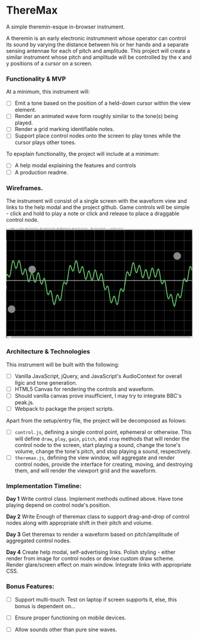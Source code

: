 # ThereMax
A simple theremin-esque in-browser instrument. 

A theremin is an early electronic instrumment whose operator can control its sound by varying the distance between his or her 
hands and a separate sensing antennae for each of pitch and amplitude. This project will create a similar instrument whose 
pitch and amplitude will be controlled by the x and y positions of a cursor on a screen. 

### Functionality & MVP

At a minimum, this instrument will:

 - [ ] Emit a tone based on the position of a held-down cursor within the view element.
 - [ ] Render an animated wave form roughly similar to the tone(s) being played. 
 - [ ] Render a grid marking identifiable notes. 
 - [ ] Support place control nodes onto the screen to play tones while the cursor plays other tones. 
 
To epxplain functionality, the project will include at a minimum:

 - [ ] A help modal explaining the features and controls
 - [ ] A production readme. 
 
### Wireframes. 

The instrument will consist of a single screen with the waveform view and links to the help modal and the project github.
Game controls will be simple - click and hold to play a note or click and release to place a draggable control node. 

![waveform](./docs/waveform.png)

### Architecture & Technologies

This instrument will be built with the following: 

 - [ ] Vanilla JavaScript, jQuery, and JavaScript's AudioContext for overall llgic and tone generation.
 - [ ] HTML5 Canvas for rendering the controls and waveform. 
 - [ ] Should vanilla canvas prove insufficient, I may try to integrate BBC's peak.js. 
 - [ ] Webpack to package the project scripts. 

Apart from the setup/entry file, the project will be decomposed as folows: 

 - [ ] `control.js`, defining a single control point, ephemeral or otherwise. This will define `draw`, `play`, `gain`,
 `pitch`, and `stop` methods that will render the control node to the screen, start playing a sound, change the tone's 
 volume, change the tone's pitch, and stop playing a sound, respectively. 
 - [ ] `theremax.js`, defining the view window, will aggregate and render control nodes, provide the interface for creating,
 moving, and destroying them, and will render the viewport grid and the waveform. 
 
 ### Implementation Timeline:
 
 **Day 1** Write control class. Implement methods outlined above. Have tone playing depend on control node's position. 
 
 **Day 2** Write Enough of theremax class to support drag-and-drop of control nodes along with appropriate shift in their
 pitch and volume. 
 
 **Day 3** Get theremax to render a waveform based on pitch/amplitude of aggregated control nodes. 
 
 **Day 4** Create help modal, self-advertising links. Polish styling - either render from image for control nodes or devise 
 custom draw scheme. Render glare/screen effect on main window. Integrate links with appropriate CSS. 
 
 ### Bonus Features:
  - [ ] Support multi-touch. Test on laptop if screen supports it, else, this bonus is dependent on...
  - [ ] Ensure proper functioning on mobile devices. 
  - [ ] Allow sounds other than pure sine waves. 
  
 
